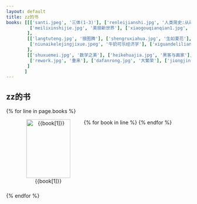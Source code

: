 ```yaml
---
layout: default
title: zz的书
books: [[['santi.jpeg', '三体(1-3)'], ['renleijianshi.jpg', '人类简史:从动物到上帝'], ['xinlixue.jpg', '这才是心理学'],
         ['meilixinshijie.jpg', '美丽新世界'], ['xiaogouqianqian1.jpg', '小狗钱钱'], ['xiaogouqianqian2.jpg', '小狗钱钱2']
        ],
        [['langtuteng.jpg', '狼图腾'], ['shengruxiahua.jpg', '生如夏花'], ['wangguoweihlm.jpg', '王国维点评红楼梦'],
         ['niunaikelejingjixue.jpeg', '牛奶可乐经济学'], ['xiguandeliliang.jpg', '习惯的力量'], ['zikongli.jpg', '自控力']
        ],
        [['shuxuemei.jpg', '数学之美'], ['heikehuajia.jpg', '黑客与画家'], ['pearls.jpg', '编程珠玑'],
         ['rework.jpg', '重来'], ['dafanrong.jpg', '大繁荣'], ['jiongjing.jpg', '创新者的窘境']
        ]
       ]
---
```


zz的书
--------
{% for line in page.books %}
<div class='line' style="padding-left: 28px; height: 200px">
  {% for book in line %}
  <div class='content' style="float: left; padding-left: 6.9px; padding-right: 16.9px; min-width: 160px">
        <div class='img' style="text-align: center">
            <img src="{{site.baseurl}}/assets/images/{{book[0]}}" alt="{{book[1]}}" width="120" height="160" />
        </div>
        <div class='name' style="text-align: center">{{book[1]}}</div>
  </div>
  {% endfor %}
</div>
{% endfor %}
